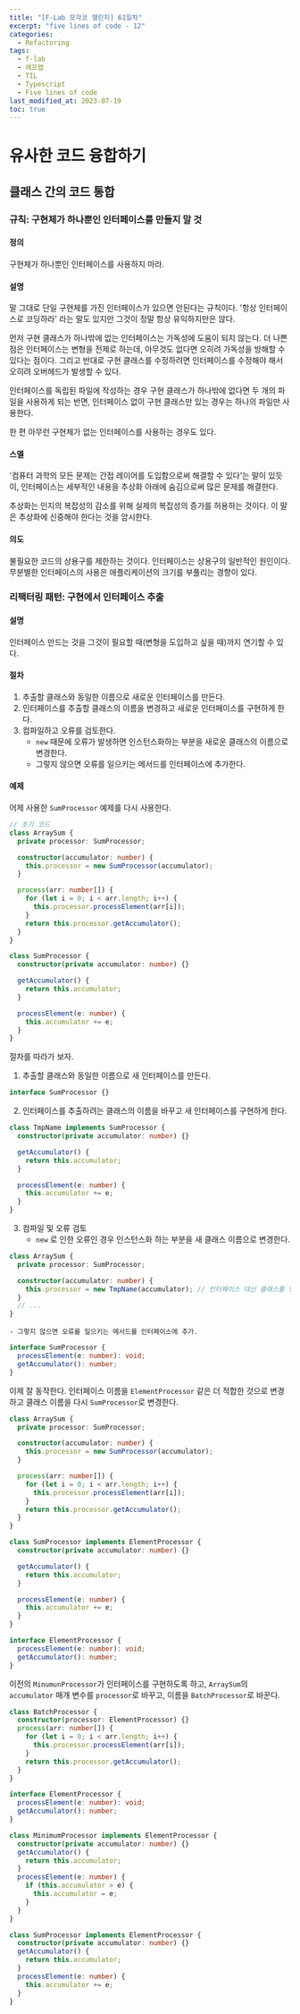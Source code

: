 ```yaml
---
title: "[F-Lab 모각코 챌린지] 61일차"
excerpt: "five lines of code - 12"
categories:
  - Refactoring
tags:
  - f-lab
  - 에프랩
  - TIL
  - Typescript
  - Five lines of code
last_modified_at: 2023-07-19
toc: true
---
```


# 유사한 코드 융합하기

## 클래스 간의 코드 통합

### 규칙: 구현체가 하나뿐인 인터페이스를 만들지 말 것

#### 정의

구현체가 하나뿐인 인터페이스를 사용하지 마라.

#### 설명

말 그대로 단일 구현체를 가진 인터페이스가 있으면 안된다는 규칙이다. '항상 인터페이스로 코딩하라' 라는 말도 있지만 그것이 정말 항상 유익하지만은 않다.

먼저 구현 클래스가 하나밖에 없는 인터페이스는 가독성에 도움이 되지 않는다. 더 나쁜 점은 인터페이스는 변형을 전제로 하는데, 아무것도 없다면 오히려 가독성을 방해할 수 있다는 점이다. 그리고 반대로 구현 클래스를 수정하려면 인터페이스를 수정해야 해서 오히려 오버헤드가 발생할 수 있다.

인터페이스를 독립된 파일에 작성하는 경우 구현 클래스가 하나밖에 없다면 두 개의 파일을 사용하게 되는 반면, 인터페이스 없이 구현 클래스만 있는 경우는 하나의 파일만 사용한다.

한 편 아무런 구현체가 없는 인터페이스를 사용하는 경우도 있다.

#### 스멜

'컴퓨터 과학의 모든 문제는 간접 레이어를 도입함으로써 해결할 수 있다'는 말이 있듯이, 인터페이스는 세부적인 내용을 추상화 아래에 숨김으로써 많은 문제를 해결한다.

추상화는 인지의 복잡성의 감소를 위해 실제의 복잡성의 증가를 허용하는 것이다. 이 말은 추상화에 신중해야 한다는 것을 암시한다.

#### 의도

불필요한 코드의 상용구를 제한하는 것이다. 인터페이스는 상용구의 일반적인 원인이다. 무분별한 인터페이스의 사용은 애플리케이션의 크기를 부풀리는 경향이 있다.

### 리팩터링 패턴: 구현에서 인터페이스 추출

#### 설명

인터페이스 만드는 것을 그것이 필요할 때(변형을 도입하고 싶을 때)까지 연기할 수 있다.

#### 절차

1. 추출할 클래스와 동일한 이름으로 새로운 인터페이스를 만든다.
2. 인터페이스를 추출할 클래스의 이름을 변경하고 새로운 인터페이스를 구현하게 한다.
3. 컴파일하고 오류를 검토한다.
   - `new` 때문에 오류가 발생하면 인스턴스화하는 부분을 새로운 클래스의 이름으로 변경한다.
   - 그렇지 않으면 오류를 일으키는 메서드를 인터페이스에 추가한다.

#### 예제

어제 사용한 `SumProcessor` 예제를 다시 사용한다.

```typescript
// 초기 코드
class ArraySum {
  private processor: SumProcessor;

  constructor(accumulator: number) {
    this.processor = new SumProcessor(accumulator);
  }

  process(arr: number[]) {
    for (let i = 0; i < arr.length; i++) {
      this.processor.processElement(arr[i]);
    }
    return this.processor.getAccumulator();
  }
}

class SumProcessor {
  constructor(private accumulator: number) {}

  getAccumulator() {
    return this.accumulator;
  }

  processElement(e: number) {
    this.accumulator += e;
  }
}
```

절차를 따라가 보자.

1. 추출할 클래스와 동일한 이름으로 새 인터페이스를 만든다.

```typescript
interface SumProcessor {}
```

2. 인터페이스를 추출하려는 클래스의 이름을 바꾸고 새 인터페이스를 구현하게 한다.

```typescript
class TmpName implements SumProcessor {
  constructor(private accumulator: number) {}

  getAccumulator() {
    return this.accumulator;
  }

  processElement(e: number) {
    this.accumulator += e;
  }
}
```

3. 컴파일 및 오류 검토
   - `new` 로 인한 오류인 경우 인스턴스화 하는 부분을 새 클래스 이름으로 변경한다.

```typescript
class ArraySum {
  private processor: SumProcessor;

  constructor(accumulator: number) {
    this.processor = new TmpName(accumulator); // 인터페이스 대신 클래스를 인스턴스 화
  }
  // ...
}
```

    - 그렇지 않으면 오류를 일으키는 메서드를 인터페이스에 추가.

```typescript
interface SumProcessor {
  processElement(e: number): void;
  getAccumulator(): number;
}
```

이제 잘 동작한다. 인터페이스 이름을 `ElementProcessor` 같은 더 적합한 것으로 변경하고 클래스 이름을 다시 `SumProcessor`로 변경한다.

```typescript
class ArraySum {
  private processor: SumProcessor;

  constructor(accumulator: number) {
    this.processor = new SumProcessor(accumulator);
  }

  process(arr: number[]) {
    for (let i = 0; i < arr.length; i++) {
      this.processor.processElement(arr[i]);
    }
    return this.processor.getAccumulator();
  }
}

class SumProcessor implements ElementProcessor {
  constructor(private accumulator: number) {}

  getAccumulator() {
    return this.accumulator;
  }

  processElement(e: number) {
    this.accumulator += e;
  }
}

interface ElementProcessor {
  processElement(e: number): void;
  getAccumulator(): number;
}
```

이전의 `MinumunProcessor`가 인터페이스를 구현하도록 하고, `ArraySum`의 `accumulator` 매개 변수를 `processor`로 바꾸고, 이름을 `BatchProcessor`로 바꾼다.

```typescript
class BatchProcessor {
  constructor(processor: ElementProcessor) {}
  process(arr: number[]) {
    for (let i = 0; i < arr.length; i++) {
      this.processor.processElement(arr[i]);
    }
    return this.processor.getAccumulator();
  }
}

interface ElementProcessor {
  processElement(e: number): void;
  getAccumulator(): number;
}

class MinimumProcessor implements ElementProcessor {
  constructor(private accumulator: number) {}
  getAccumulator() {
    return this.accumulator;
  }
  processElement(e: number) {
    if (this.accumulator > e) {
      this.accumulator = e;
    }
  }
}

class SumProcessor implements ElementProcessor {
  constructor(private accumulator: number) {}
  getAccumulator() {
    return this.accumulator;
  }
  processElement(e: number) {
    this.accumulator += e;
  }
}
```
